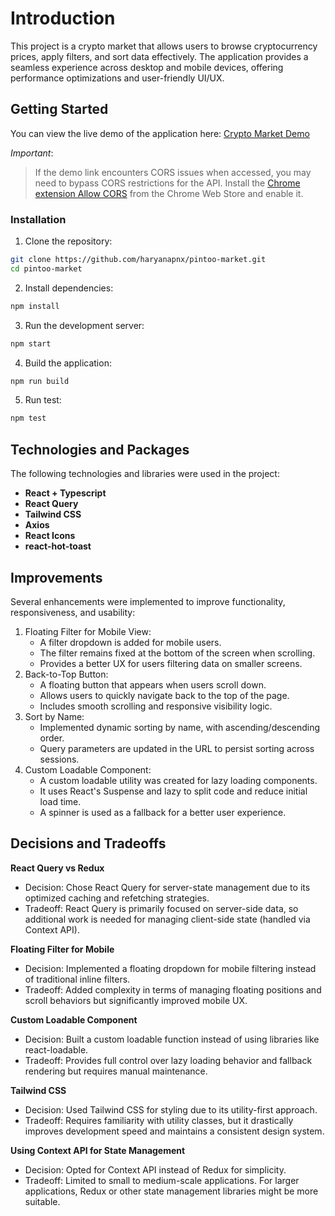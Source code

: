 # Introduction
This project is a crypto market that allows users to browse cryptocurrency prices, apply filters, and sort data effectively. 
The application provides a seamless experience across desktop and mobile devices, offering performance optimizations and user-friendly UI/UX.

## Getting Started
You can view the live demo of the application here:
[Crypto Market Demo](https://pintoo-market.vercel.app/)

*Important*:
> If the demo link encounters CORS issues when accessed, you may need to bypass CORS restrictions for the API. Install the [Chrome extension Allow CORS](https://chromewebstore.google.com/detail/allow-cors-access-control/lhobafahddgcelffkeicbaginigeejlf) from the Chrome Web Store and enable it.

### Installation

1.	Clone the repository:

```bash
git clone https://github.com/haryanapnx/pintoo-market.git
cd pintoo-market
```

2.	Install dependencies:
```bash 
npm install 
```


3.	Run the development server:
```bash 
npm start 
```


4.	Build the application:
```bash 
npm run build 
```


5.	Run test:
```bash 
npm test 
```

## Technologies and Packages
The following technologies and libraries were used in the project:
- **React + Typescript**
- **React Query**
- **Tailwind CSS**
- **Axios**
- **React Icons**
- **react-hot-toast**

## Improvements

Several enhancements were implemented to improve functionality, responsiveness, and usability:

1.	Floating Filter for Mobile View:
    - A filter dropdown is added for mobile users.
    - The filter remains fixed at the bottom of the screen when scrolling.
    - Provides a better UX for users filtering data on smaller screens.
2.	Back-to-Top Button:
    - A floating button that appears when users scroll down.
    - Allows users to quickly navigate back to the top of the page.
    - Includes smooth scrolling and responsive visibility logic.
3.	Sort by Name:
    - Implemented dynamic sorting by name, with ascending/descending order.
    - Query parameters are updated in the URL to persist sorting across sessions.
4.	Custom Loadable Component:
    - A custom loadable utility was created for lazy loading components.
    - It uses React's Suspense and lazy to split code and reduce initial load time.
    - A spinner is used as a fallback for a better user experience.

## Decisions and Tradeoffs

**React Query vs Redux**
- Decision: Chose React Query for server-state management due to its optimized caching and refetching strategies.
- Tradeoff: React Query is primarily focused on server-side data, so additional work is needed for managing client-side state (handled via Context API).

**Floating Filter for Mobile**
- Decision: Implemented a floating dropdown for mobile filtering instead of traditional inline filters.
- Tradeoff: Added complexity in terms of managing floating positions and scroll behaviors but significantly improved mobile UX.

**Custom Loadable Component**
- Decision: Built a custom loadable function instead of using libraries like react-loadable.
- Tradeoff: Provides full control over lazy loading behavior and fallback rendering but requires manual maintenance.

**Tailwind CSS**
- Decision: Used Tailwind CSS for styling due to its utility-first approach.
- Tradeoff: Requires familiarity with utility classes, but it drastically improves development speed and maintains a consistent design system.

**Using Context API for State Management**
- Decision: Opted for Context API instead of Redux for simplicity.
- Tradeoff: Limited to small to medium-scale applications. For larger applications, Redux or other state management libraries might be more suitable.

